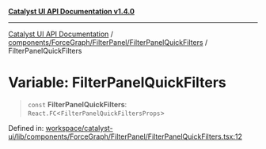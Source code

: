 [**Catalyst UI API Documentation v1.4.0**](../../../../../README.md)

---

[Catalyst UI API Documentation](../../../../../README.md) / [components/ForceGraph/FilterPanel/FilterPanelQuickFilters](../README.md) / FilterPanelQuickFilters

# Variable: FilterPanelQuickFilters

> `const` **FilterPanelQuickFilters**: `React.FC`\<`FilterPanelQuickFiltersProps`\>

Defined in: [workspace/catalyst-ui/lib/components/ForceGraph/FilterPanel/FilterPanelQuickFilters.tsx:12](https://github.com/TheBranchDriftCatalyst/catalyst-ui/blob/main/lib/components/ForceGraph/FilterPanel/FilterPanelQuickFilters.tsx#L12)
